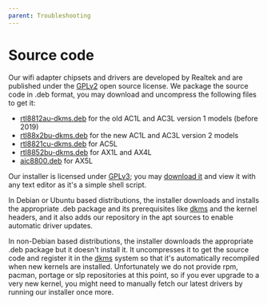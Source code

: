 ```yaml
---
parent: Troubleshooting
---
```


# Source code

Our wifi adapter chipsets and drivers are developed by Realtek and are published under the [GPLv2](https://opensource.org/licenses/GPL-2.0) open source license. We package the source code in .deb format, you may download and uncompress the following files to get it:

* [rtl8812au-dkms.deb](../rtl8812au-dkms.deb) for the old AC1L and AC3L version 1 models (before 2019)
* [rtl88x2bu-dkms.deb](../rtl88x2bu-dkms.deb) for the new AC1L and AC3L version 2 models
* [rtl8821cu-dkms.deb](../rtl8821cu-dkms.deb) for AC5L
* [rtl8852bu-dkms.deb](../rtl8852bu-dkms.deb) for AX1L and AX4L
* [aic8800.deb](../aic8800.deb) for AX5L

Our installer is licensed under [GPLv3](https://opensource.org/licenses/GPL-3.0); you may [download it](../installer.sh) and view it with any text editor as it's a simple shell script.

In Debian or Ubuntu based distributions, the installer downloads and installs the appropriate .deb package and its prerequisites like [dkms](https://en.wikipedia.org/wiki/Dynamic_Kernel_Module_Support) and the kernel headers, and it also adds our repository in the apt sources to enable automatic driver updates.

In non-Debian based distributions, the installer downloads the appropriate .deb package but it doesn't install it. It uncompresses it to get the source code and register it in the [dkms](https://en.wikipedia.org/wiki/Dynamic_Kernel_Module_Support) system so that it's automatically recompiled when new kernels are installed. Unfortunately we do not provide rpm, pacman, portage or slp repositories at this point, so if you ever upgrade to a very new kernel, you might need to manually fetch our latest drivers by running our installer once more.
